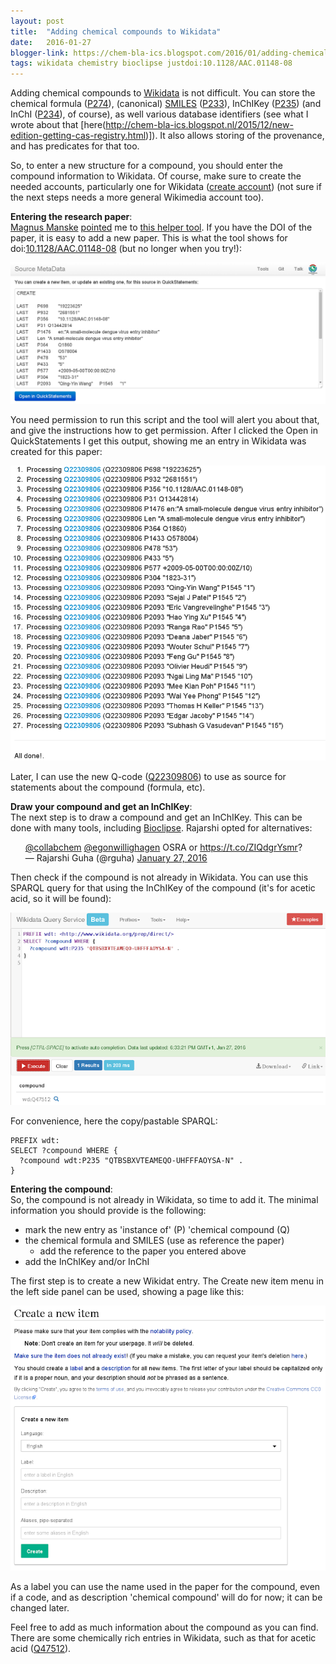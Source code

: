 ```yaml
---
layout: post
title:  "Adding chemical compounds to Wikidata"
date:   2016-01-27
blogger-link: https://chem-bla-ics.blogspot.com/2016/01/adding-chemical-compound-to-wikidata.html
tags: wikidata chemistry bioclipse justdoi:10.1128/AAC.01148-08
---
```


Adding chemical compounds to [Wikidata](https://www.wikidata.org/) is not difficult. You can store the chemical formula
([P274](https://www.wikidata.org/wiki/Property:P274)), (canonical) [SMILES](http://chem-bla-ics.blogspot.nl/2015/12/the-quality-of-smiles-strings-in.html)
([P233](https://www.wikidata.org/wiki/Property:P233)), InChIKey ([P235](https://www.wikidata.org/wiki/Property:P235)) (and InChI
([P234](https://www.wikidata.org/wiki/Property:P233)), of course), as well various database identifiers (see what I wrote about that
[here(http://chem-bla-ics.blogspot.nl/2015/12/new-edition-getting-cas-registry.html)]). It also allows storing of the provenance, and has predicates
for that too.

So, to enter a new structure for a compound, you should enter the compound information to Wikidata. Of course, make sure to create the needed accounts,
particularly one for Wikidata ([create account](https://www.wikidata.org/w/index.php?title=Special:UserLogin&returnto=Wikidata%3AMain+Page&type=signup))
(not sure if the next steps needs a more general Wikimedia account too).

**Entering the research paper**: <br />
[Magnus Manske](https://twitter.com/MagnusManske) [pointed](https://twitter.com/MagnusManske/status/691664308523130880) me to
[this helper tool](http://tools.wmflabs.org/sourcemd/). If you have the DOI of the paper, it is easy to add a new paper. This is what the tool shows
for doi:[10.1128/AAC.01148-08](http://dx.doi.org/10.1128/AAC.01148-08) (but no longer when you try!):

![](/assets/images/smd.png)

You need permission to run this script and the tool will alert you about that, and give the instructions how to get permission. After
I clicked the Open in QuickStatements I get this output, showing me an entry in Wikidata was created for this paper:

![](/assets/images/smd1.png)

Later, I can use the new Q-code ([Q22309806](https://www.wikidata.org/wiki/Q22309806)) to use as source for statements about the compound (formula, etc).

**Draw your compound and get an InChIKey**: <br />
The next step is to draw a compound and get an InChIKey. This can be done with many tools, including
[Bioclipse](http://bioclipse.net/). Rajarshi opted for alternatives:

<ul>
<a href="https://twitter.com/collabchem">@collabchem</a> <a href="https://twitter.com/egonwillighagen">@egonwillighagen</a> OSRA or <a href="https://t.co/ZIQdgrYsmr">https://t.co/ZIQdgrYsmr</a>? <br />
— Rajarshi Guha (@rguha) <a href="https://twitter.com/rguha/status/692377715735949313">January 27, 2016</a>
</ul>

Then check if the compound is not already in Wikidata. You can use this SPARQL query for that using the InChIKey of the compound (it's for acetic acid, so it will be found):

![](/assets/images/smd3.png)

For convenience, here the copy/pastable SPARQL:

```sparql
PREFIX wdt:
SELECT ?compound WHERE {
  ?compound wdt:P235 "QTBSBXVTEAMEQO-UHFFFAOYSA-N" .
}
```

**Entering the compound**: <br />
So, the compound is not already in Wikidata, so time to add it. The minimal information you should provide is the following:

* mark the new entry as 'instance of' (P) 'chemical compound (Q)
* the chemical formula and SMILES (use as reference the paper)
  * add the reference to the paper you entered above
* add the InChIKey and/or InChI

The first step is to create a new Wikidat entry. The Create new item menu in the left side panel can be used, showing a page like this:

![](/assets/images/smd2.png)

As a label you can use the name used in the paper for the compound, even if a code, and as description 'chemical compound' will do for now; it can be changed later.

Feel free to add as much information about the compound as you can find. There are some chemically rich entries in Wikidata, such as that for acetic acid
([Q47512](https://www.wikidata.org/wiki/Q47512)).
